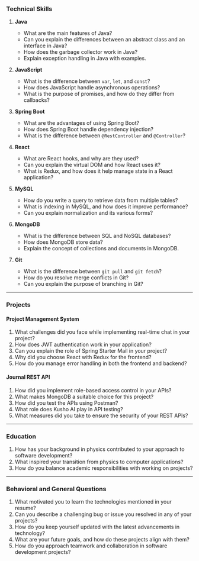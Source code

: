### **Technical Skills**

1. **Java**
    
    - What are the main features of Java?
    - Can you explain the differences between an abstract class and an interface in Java?
    - How does the garbage collector work in Java?
    - Explain exception handling in Java with examples.
2. **JavaScript**
    
    - What is the difference between `var`, `let`, and `const`?
    - How does JavaScript handle asynchronous operations?
    - What is the purpose of promises, and how do they differ from callbacks?
3. **Spring Boot**
    
    - What are the advantages of using Spring Boot?
    - How does Spring Boot handle dependency injection?
    - What is the difference between `@RestController` and `@Controller`?
4. **React**
    
    - What are React hooks, and why are they used?
    - Can you explain the virtual DOM and how React uses it?
    - What is Redux, and how does it help manage state in a React application?
5. **MySQL**
    
    - How do you write a query to retrieve data from multiple tables?
    - What is indexing in MySQL, and how does it improve performance?
    - Can you explain normalization and its various forms?
6. **MongoDB**
    
    - What is the difference between SQL and NoSQL databases?
    - How does MongoDB store data?
    - Explain the concept of collections and documents in MongoDB.
7. **Git**
    
    - What is the difference between `git pull` and `git fetch`?
    - How do you resolve merge conflicts in Git?
    - Can you explain the purpose of branching in Git?

---

### **Projects**

#### **Project Management System**

1. What challenges did you face while implementing real-time chat in your project?
2. How does JWT authentication work in your application?
3. Can you explain the role of Spring Starter Mail in your project?
4. Why did you choose React with Redux for the frontend?
5. How do you manage error handling in both the frontend and backend?

#### **Journal REST API**

1. How did you implement role-based access control in your APIs?
2. What makes MongoDB a suitable choice for this project?
3. How did you test the APIs using Postman?
4. What role does Kusho AI play in API testing?
5. What measures did you take to ensure the security of your REST APIs?

---

### **Education**

1. How has your background in physics contributed to your approach to software development?
2. What inspired your transition from physics to computer applications?
3. How do you balance academic responsibilities with working on projects?

---

### **Behavioral and General Questions**

1. What motivated you to learn the technologies mentioned in your resume?
2. Can you describe a challenging bug or issue you resolved in any of your projects?
3. How do you keep yourself updated with the latest advancements in technology?
4. What are your future goals, and how do these projects align with them?
5. How do you approach teamwork and collaboration in software development projects?